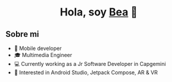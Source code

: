 <!--
**beeea/beeea** is a ✨ _special_ ✨ repository because its `README.md` (this file) appears on your GitHub profile.

Here are some ideas to get you started:

- 🔭 I’m currently working on ...
- 🌱 I’m currently learning ...
- 👯 I’m looking to collaborate on ...
- 🤔 I’m looking for help with ...
- 💬 Ask me about ...
- 📫 How to reach me: ...
- 😄 Pronouns: ...
- ⚡ Fun fact: ...
-->
<div align="center">
<h1 align="center">Hola, soy <a href="https://aristi.dev">Bea</a> 👋</h1>
</div>

## Sobre mi
- 📲 Mobile developer
- 🎓 Multimedia Engineer
- 💻 Currently working as a Jr Software Developer in Capgemini
- 👀 Interested in Android Studio, Jetpack Compose, AR & VR
